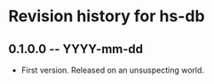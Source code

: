 # Revision history for hs-db

## 0.1.0.0 -- YYYY-mm-dd

* First version. Released on an unsuspecting world.
